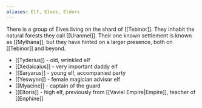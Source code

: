 ```yaml
---
aliases: Elf, Elves, Elders
---
```

There is a group of Elves living on the shard of [[Tebinor]]. They inhabit the natural forests they call [[Uranmel]]. Their one known settlement is known as [[Mythana]], but they have hinted on a larger presence, both on [[Tebinor]] and beyond.

* [[Tyderius]] - old, wrinkled elf
* [[Xedaicaius]] - very important daddy elf
* [[Saryarus]] - young elf, accompanied party
* [[Yeswynn]] - female magician advisor elf
* [[Myacine]] - captain of the guard
* [[Eltoris]] - high elf, previously from [[Vaviel Empire|Empire]], teacher of [[Enphine]]
